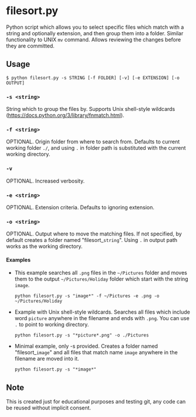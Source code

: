 filesort.py
===========

Python script which allows you to select specific files which match with a string 
and optionally extension, and then group them into a folder. Similar functionality
to UNIX `mv` command. Allows reviewing the changes before they are committed.

Usage
-----
    $ python filesort.py -s STRING [-f FOLDER] [-v] [-e EXTENSION] [-o OUTPUT]

### `-s <string>`

String which to group the files by. Supports Unix shell-style wildcards
(https://docs.python.org/3/library/fnmatch.html).

### `-f <string>`

OPTIONAL. Origin folder from where to search from. Defaults to current working folder `./`,
and using `.` in folder path is substituted with the current working directory.

### `-v`

OPTIONAL. Increased verbosity.

### `-e <string>`

OPTIONAL. Extension criteria. Defaults to ignoring extension.

### `-o <string>`

OPTIONAL. Output where to move the matching files. If not specified, by default creates a
folder named "filesort_`string`". Using `.` in output path works as the working directory.

#### Examples

+   This example searches all `.png` files in the `~/Pictures` folder and moves them
    to the output `~/Pictures/Holiday` folder which start with the string `image`.

        python filesort.py -s "image*" -f ~/Pictures -e .png -o ~/Pictures/Holiday

+   Example with Unix shell-style wildcards. Searches all files which include word
    `picture` anywhere in the filename and ends with `.png`. You can use `.` to point
    to working directory.

        python filesort.py -s "*picture*.png" -o ./Pictures

+   Minimal example, only -s provided. Creates a folder named "filesort_`image`" and
    all files that match name `image` anywhere in the filename are moved into it.

        python filesort.py -s "*image*"

Note
----
This is created just for educational purposes and testing git, any code can be reused
without implicit consent.